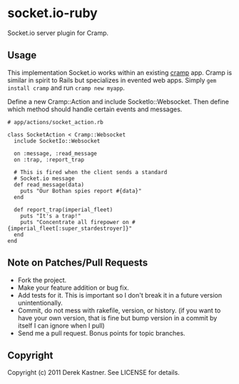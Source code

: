 # socket.io-ruby

Socket.io server plugin for Cramp.

## Usage

This implementation Socket.io works within an existing [cramp](http://cramp.in/) app. 
Cramp is similar in spirit to Rails but specializes in evented web apps. Simply 
`gem install cramp` and run `cramp new myapp`.

Define a new Cramp::Action and include SocketIo::Websocket. Then define which 
method should handle certain events and messages.

    # app/actions/socket_action.rb
    
    class SocketAction < Cramp::Websocket
      include SocketIo::Websocket

      on :message, :read_message
      on :trap, :report_trap
      
      # This is fired when the client sends a standard 
      # Socket.io message
      def read_message(data)
        puts "Our Bothan spies report #{data}"
      end
      
      def report_trap(imperial_fleet)
        puts "It's a trap!"
        puts "Concentrate all firepower on #{imperial_fleet[:super_stardestroyer]}"
      end
    end

## Note on Patches/Pull Requests
 
* Fork the project.
* Make your feature addition or bug fix.
* Add tests for it. This is important so I don't break it in a
  future version unintentionally.
* Commit, do not mess with rakefile, version, or history.
  (if you want to have your own version, that is fine but bump version in a commit by itself I can ignore when I pull)
* Send me a pull request. Bonus points for topic branches.

## Copyright

Copyright (c) 2011 Derek Kastner. See LICENSE for details.
